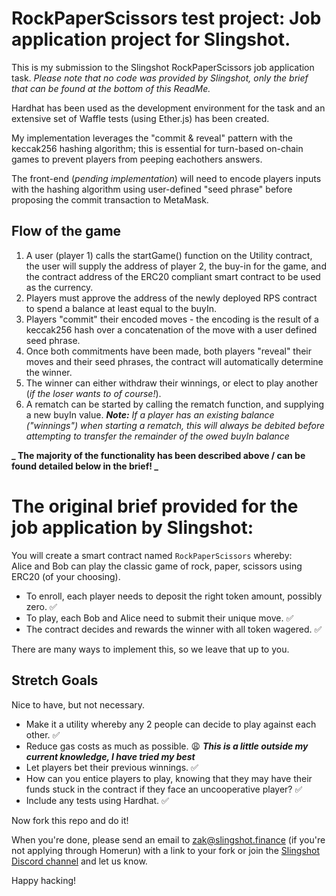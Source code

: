 # RockPaperScissors test project: Job application project for Slingshot.

This is my submission to the Slingshot RockPaperScissors job application task.
_Please note that no code was provided by Slingshot, only the brief that can be found at the bottom of this ReadMe._

Hardhat has been used as the development environment for the task and an extensive set of Waffle tests (using Ether.js) has been created.

My implementation leverages the "commit & reveal" pattern with the keccak256 hashing algorithm; this is essential for turn-based on-chain games to prevent players from peeping eachothers answers.

The front-end (_pending implementation_) will need to encode players inputs with the hashing algorithm using user-defined "seed phrase" before proposing the commit transaction to MetaMask.

## Flow of the game

1.  A user (player 1) calls the startGame() function on the Utility contract, the user will supply the address of player 2, the buy-in for the game, and the contract address of the ERC20 compliant smart contract to be used as the currency.
2.  Players must approve the address of the newly deployed RPS contract to spend a balance at least equal to the buyIn.
3.  Players "commit" their encoded moves - the encoding is the result of a keccak256 hash over a concatenation of the move with a user defined seed phrase.
4.  Once both commitments have been made, both players "reveal" their moves and their seed phrases, the contract will automatically determine the winner.
5.  The winner can either withdraw their winnings, or elect to play another (_if the loser wants to of course!_).
6.  A rematch can be started by calling the rematch function, and supplying a new buyIn value. **_Note:_** _If a player has an existing balance ("winnings") when starting a rematch, this will always be debited before attempting to transfer the remainder of the owed buyIn balance_

**_ The majority of the functionality has been described above / can be found detailed below in the brief! _**

# The original brief provided for the job application by Slingshot:

You will create a smart contract named `RockPaperScissors` whereby:  
Alice and Bob can play the classic game of rock, paper, scissors using ERC20 (of your choosing).

- To enroll, each player needs to deposit the right token amount, possibly zero. ✅
- To play, each Bob and Alice need to submit their unique move. ✅
- The contract decides and rewards the winner with all token wagered. ✅

There are many ways to implement this, so we leave that up to you.

## Stretch Goals

Nice to have, but not necessary.

- Make it a utility whereby any 2 people can decide to play against each other. ✅
- Reduce gas costs as much as possible. 😩 **_This is a little outside my current knowledge, I have tried my best_**
- Let players bet their previous winnings. ✅
- How can you entice players to play, knowing that they may have their funds stuck in the contract if they face an uncooperative player? ✅
- Include any tests using Hardhat. ✅

Now fork this repo and do it!

When you're done, please send an email to zak@slingshot.finance (if you're not applying through Homerun) with a link to your fork or join the [Slingshot Discord channel](https://discord.gg/JNUnqYjwmV) and let us know.

Happy hacking!
